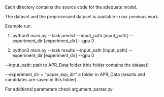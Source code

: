 Each directory contains the source code for the adequate model.

The dataset and the preprocessed dataset is available in our previous work.


Example run:
1. python3 main.py --task predict --input_path [input_path] --experiment_dir [experiment_dir] --gpu 0

2. python3 main.py --task results --input_path [input_path] --experiment_dir [experiment_dir] --gpu 0


--input_path: path to APR_Data folder (this folder contains the dataset)

--experiment_dir = "paper_exp_dir" a folder in APR_Data (results and candidates are saved in this folder)


For additional parameters check argument_parser.py
